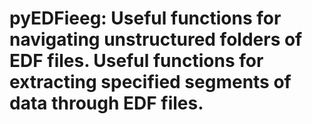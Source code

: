 # pyEDFieeg: Useful functions for navigating unstructured folders of EDF files. Useful functions for extracting specified segments of data through EDF files.


